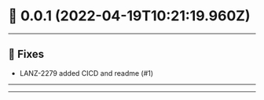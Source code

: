 # :confetti_ball: 0.0.1 (2022-04-19T10:21:19.960Z)
- - -
## :bug: Fixes
* LANZ-2279 added CICD and readme (#1)
- - -
- - -
